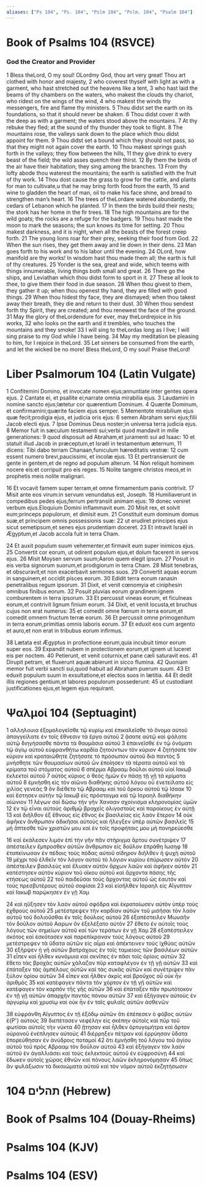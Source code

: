 ```yaml
---
aliases: ["Ps 104", "Ps. 104", "Pslm 104", "Pslm. 104", "Psalm 104"]
---
```



# Book of Psalms 104 (RSVCE)

### God the Creator and Provider
1 Bless theLord, O my soul! OLordmy God, thou art very great! Thou art clothed with honor and majesty,
2 who coverest thyself with light as with a garment, who hast stretched out the heavens like a tent,
3 who hast laid the beams of thy chambers on the waters, who makest the clouds thy chariot, who ridest on the wings of the wind,
4 who makest the winds thy messengers, fire and flame thy ministers.
5 Thou didst set the earth on its foundations, so that it should never be shaken.
6 Thou didst cover it with the deep as with a garment; the waters stood above the mountains.
7 At thy rebuke they fled; at the sound of thy thunder they took to flight.
8 The mountains rose, the valleys sank down to the place which thou didst appoint for them.
9 Thou didst set a bound which they should not pass, so that they might not again cover the earth.
10 Thou makest springs gush forth in the valleys; they flow between the hills,
11 they give drink to every beast of the field; the wild asses quench their thirst.
12 By them the birds of the air have their habitation; they sing among the branches.
13 From thy lofty abode thou waterest the mountains; the earth is satisfied with the fruit of thy work.
14 Thou dost cause the grass to grow for the cattle, and plants for man to cultivate,u that he may bring forth food from the earth,
15 and wine to gladden the heart of man, oil to make his face shine, and bread to strengthen man’s heart.
16 The trees of theLordare watered abundantly, the cedars of Lebanon which he planted.
17 In them the birds build their nests; the stork has her home in the fir trees.
18 The high mountains are for the wild goats; the rocks are a refuge for the badgers.
19 Thou hast made the moon to mark the seasons; the sun knows its time for setting.
20 Thou makest darkness, and it is night, when all the beasts of the forest creep forth.
21 The young lions roar for their prey, seeking their food from God.
22 When the sun rises, they get them away and lie down in their dens.
23 Man goes forth to his work and to his labor until the evening.
24 OLord, how manifold are thy works! In wisdom hast thou made them all; the earth is full of thy creatures.
25 Yonder is the sea, great and wide, which teems with things innumerable, living things both small and great.
26 There go the ships, and Leviathan which thou didst form to sport in it.
27 These all look to thee, to give them their food in due season.
28 When thou givest to them, they gather it up; when thou openest thy hand, they are filled with good things.
29 When thou hidest thy face, they are dismayed; when thou takest away their breath, they die and return to their dust.
30 When thou sendest forth thy Spirit, they are created; and thou renewest the face of the ground.
31 May the glory of theLordendure for ever, may theLordrejoice in his works,
32 who looks on the earth and it trembles, who touches the mountains and they smoke!
33 I will sing to theLordas long as I live; I will sing praise to my God while I have being.
34 May my meditation be pleasing to him, for I rejoice in theLord.
35 Let sinners be consumed from the earth, and let the wicked be no more! Bless theLord, O my soul! Praise theLord!


# Liber Psalmorum 104 (Latin Vulgate)

1 Confitemini Domino, et invocate nomen ejus;annuntiate inter gentes opera ejus.
2 Cantate ei, et psallite ei;narrate omnia mirabilia ejus.
3 Laudamini in nomine sancto ejus;lætetur cor quærentium Dominum.
4 Quærite Dominum, et confirmamini;quærite faciem ejus semper.
5 Mementote mirabilium ejus quæ fecit;prodigia ejus, et judicia oris ejus:
6 semen Abraham servi ejus;filii Jacob electi ejus.
7 Ipse Dominus Deus noster;in universa terra judicia ejus.
8 Memor fuit in sæculum testamenti sui;verbi quod mandavit in mille generationes:
9 quod disposuit ad Abraham,et juramenti sui ad Isaac:
10 et statuit illud Jacob in præceptum,et Israël in testamentum æternum,
11 dicens: Tibi dabo terram Chanaan,funiculum hæreditatis vestræ:
12 cum essent numero brevi,paucissimi, et incolæ ejus.
13 Et pertransierunt de gente in gentem,et de regno ad populum alterum.
14 Non reliquit hominem nocere eis:et corripuit pro eis reges.
15 Nolite tangere christos meos,et in prophetis meis nolite malignari.

16 Et vocavit famem super terram,et omne firmamentum panis contrivit.
17 Misit ante eos virum:in servum venundatus est, Joseph.
18 Humiliaverunt in compedibus pedes ejus;ferrum pertransiit animam ejus:
19 donec veniret verbum ejus.Eloquium Domini inflammavit eum.
20 Misit rex, et solvit eum;princeps populorum, et dimisit eum.
21 Constituit eum dominum domus suæ,et principem omnis possessionis suæ:
22 ut erudiret principes ejus sicut semetipsum,et senes ejus prudentiam doceret.
23 Et intravit Israël in Ægyptum,et Jacob accola fuit in terra Cham.

24 Et auxit populum suum vehementer,et firmavit eum super inimicos ejus.
25 Convertit cor eorum, ut odirent populum ejus,et dolum facerent in servos ejus.
26 Misit Moysen servum suum;Aaron quem elegit ipsum.
27 Posuit in eis verba signorum suorum,et prodigiorum in terra Cham.
28 Misit tenebras, et obscuravit;et non exacerbavit sermones suos.
29 Convertit aquas eorum in sanguinem,et occidit pisces eorum.
30 Edidit terra eorum ranasin penetralibus regum ipsorum.
31 Dixit, et venit cœnomyia et ciniphesin omnibus finibus eorum.
32 Posuit pluvias eorum grandinem:ignem comburentem in terra ipsorum.
33 Et percussit vineas eorum, et ficulneas eorum,et contrivit lignum finium eorum.
34 Dixit, et venit locusta,et bruchus cujus non erat numerus:
35 et comedit omne fœnum in terra eorum,et comedit omnem fructum terræ eorum.
36 Et percussit omne primogenitum in terra eorum,primitias omnis laboris eorum.
37 Et eduxit eos cum argento et auro,et non erat in tribubus eorum infirmus.

38 Lætata est Ægyptus in profectione eorum,quia incubuit timor eorum super eos.
39 Expandit nubem in protectionem eorum,et ignem ut luceret eis per noctem.
40 Petierunt, et venit coturnix,et pane cæli saturavit eos.
41 Dirupit petram, et fluxerunt aquæ:abierunt in sicco flumina.
42 Quoniam memor fuit verbi sancti sui,quod habuit ad Abraham puerum suum.
43 Et eduxit populum suum in exsultatione,et electos suos in lætitia.
44 Et dedit illis regiones gentium,et labores populorum possederunt:
45 ut custodiant justificationes ejus,et legem ejus requirant.


# Ψαλμοί 104 (Septuagint)

1 αλληλουια ἐξομολογεῖσθε τῷ κυρίῳ καὶ ἐπικαλεῖσθε τὸ ὄνομα αὐτοῦ ἀπαγγείλατε ἐν τοῖς ἔθνεσιν τὰ ἔργα αὐτοῦ
2 ᾄσατε αὐτῷ καὶ ψάλατε αὐτῷ διηγήσασθε πάντα τὰ θαυμάσια αὐτοῦ
3 ἐπαινεῖσθε ἐν τῷ ὀνόματι τῷ ἁγίῳ αὐτοῦ εὐφρανθήτω καρδία ζητούντων τὸν κύριον
4 ζητήσατε τὸν κύριον καὶ κραταιώθητε ζητήσατε τὸ πρόσωπον αὐτοῦ διὰ παντός
5 μνήσθητε τῶν θαυμασίων αὐτοῦ ὧν ἐποίησεν τὰ τέρατα αὐτοῦ καὶ τὰ κρίματα τοῦ στόματος αὐτοῦ
6 σπέρμα Αβρααμ δοῦλοι αὐτοῦ υἱοὶ Ιακωβ ἐκλεκτοὶ αὐτοῦ
7 αὐτὸς κύριος ὁ θεὸς ἡμῶν ἐν πάσῃ τῇ γῇ τὰ κρίματα αὐτοῦ
8 ἐμνήσθη εἰς τὸν αἰῶνα διαθήκης αὐτοῦ λόγου οὗ ἐνετείλατο εἰς χιλίας γενεάς
9 ὃν διέθετο τῷ Αβρααμ καὶ τοῦ ὅρκου αὐτοῦ τῷ Ισαακ
10 καὶ ἔστησεν αὐτὴν τῷ Ιακωβ εἰς πρόσταγμα καὶ τῷ Ισραηλ διαθήκην αἰώνιον
11 λέγων σοὶ δώσω τὴν γῆν Χανααν σχοίνισμα κληρονομίας ὑμῶν
12 ἐν τῷ εἶναι αὐτοὺς ἀριθμῷ βραχεῖς ὀλιγοστοὺς καὶ παροίκους ἐν αὐτῇ
13 καὶ διῆλθον ἐξ ἔθνους εἰς ἔθνος ἐκ βασιλείας εἰς λαὸν ἕτερον
14 οὐκ ἀφῆκεν ἄνθρωπον ἀδικῆσαι αὐτοὺς καὶ ἤλεγξεν ὑπὲρ αὐτῶν βασιλεῖς
15 μὴ ἅπτεσθε τῶν χριστῶν μου καὶ ἐν τοῖς προφήταις μου μὴ πονηρεύεσθε

16 καὶ ἐκάλεσεν λιμὸν ἐπὶ τὴν γῆν πᾶν στήριγμα ἄρτου συνέτριψεν
17 ἀπέστειλεν ἔμπροσθεν αὐτῶν ἄνθρωπον εἰς δοῦλον ἐπράθη Ιωσηφ
18 ἐταπείνωσαν ἐν πέδαις τοὺς πόδας αὐτοῦ σίδηρον διῆλθεν ἡ ψυχὴ αὐτοῦ
19 μέχρι τοῦ ἐλθεῖν τὸν λόγον αὐτοῦ τὸ λόγιον κυρίου ἐπύρωσεν αὐτόν
20 ἀπέστειλεν βασιλεὺς καὶ ἔλυσεν αὐτόν ἄρχων λαῶν καὶ ἀφῆκεν αὐτόν
21 κατέστησεν αὐτὸν κύριον τοῦ οἴκου αὐτοῦ καὶ ἄρχοντα πάσης τῆς κτήσεως αὐτοῦ
22 τοῦ παιδεῦσαι τοὺς ἄρχοντας αὐτοῦ ὡς ἑαυτὸν καὶ τοὺς πρεσβυτέρους αὐτοῦ σοφίσαι
23 καὶ εἰσῆλθεν Ισραηλ εἰς Αἴγυπτον καὶ Ιακωβ παρῴκησεν ἐν γῇ Χαμ

24 καὶ ηὔξησεν τὸν λαὸν αὐτοῦ σφόδρα καὶ ἐκραταίωσεν αὐτὸν ὑπὲρ τοὺς ἐχθροὺς αὐτοῦ
25 μετέστρεψεν τὴν καρδίαν αὐτῶν τοῦ μισῆσαι τὸν λαὸν αὐτοῦ τοῦ δολιοῦσθαι ἐν τοῖς δούλοις αὐτοῦ
26 ἐξαπέστειλεν Μωυσῆν τὸν δοῦλον αὐτοῦ Ααρων ὃν ἐξελέξατο αὐτόν
27 ἔθετο ἐν αὐτοῖς τοὺς λόγους τῶν σημείων αὐτοῦ καὶ τῶν τεράτων ἐν γῇ Χαμ
28 ἐξαπέστειλεν σκότος καὶ ἐσκότασεν καὶ παρεπίκραναν τοὺς λόγους αὐτοῦ
29 μετέστρεψεν τὰ ὕδατα αὐτῶν εἰς αἷμα καὶ ἀπέκτεινεν τοὺς ἰχθύας αὐτῶν
30 ἐξῆρψεν ἡ γῆ αὐτῶν βατράχους ἐν τοῖς ταμιείοις τῶν βασιλέων αὐτῶν
31 εἶπεν καὶ ἦλθεν κυνόμυια καὶ σκνῖπες ἐν πᾶσι τοῖς ὁρίοις αὐτῶν
32 ἔθετο τὰς βροχὰς αὐτῶν χάλαζαν πῦρ καταφλέγον ἐν τῇ γῇ αὐτῶν
33 καὶ ἐπάταξεν τὰς ἀμπέλους αὐτῶν καὶ τὰς συκᾶς αὐτῶν καὶ συνέτριψεν πᾶν ξύλον ὁρίου αὐτῶν
34 εἶπεν καὶ ἦλθεν ἀκρὶς καὶ βροῦχος οὗ οὐκ ἦν ἀριθμός
35 καὶ κατέφαγεν πάντα τὸν χόρτον ἐν τῇ γῇ αὐτῶν καὶ κατέφαγεν τὸν καρπὸν τῆς γῆς αὐτῶν
36 καὶ ἐπάταξεν πᾶν πρωτότοκον ἐν τῇ γῇ αὐτῶν ἀπαρχὴν παντὸς πόνου αὐτῶν
37 καὶ ἐξήγαγεν αὐτοὺς ἐν ἀργυρίῳ καὶ χρυσίῳ καὶ οὐκ ἦν ἐν ταῖς φυλαῖς αὐτῶν ἀσθενῶν

38 εὐφράνθη Αἴγυπτος ἐν τῇ ἐξόδῳ αὐτῶν ὅτι ἐπέπεσεν ὁ φόβος αὐτῶν ἐ{P'} αὐτούς
39 διεπέτασεν νεφέλην εἰς σκέπην αὐτοῖς καὶ πῦρ τοῦ φωτίσαι αὐτοῖς τὴν νύκτα
40 ᾔτησαν καὶ ἦλθεν ὀρτυγομήτρα καὶ ἄρτον οὐρανοῦ ἐνέπλησεν αὐτούς
41 διέρρηξεν πέτραν καὶ ἐρρύησαν ὕδατα ἐπορεύθησαν ἐν ἀνύδροις ποταμοί
42 ὅτι ἐμνήσθη τοῦ λόγου τοῦ ἁγίου αὐτοῦ τοῦ πρὸς Αβρααμ τὸν δοῦλον αὐτοῦ
43 καὶ ἐξήγαγεν τὸν λαὸν αὐτοῦ ἐν ἀγαλλιάσει καὶ τοὺς ἐκλεκτοὺς αὐτοῦ ἐν εὐφροσύνῃ
44 καὶ ἔδωκεν αὐτοῖς χώρας ἐθνῶν καὶ πόνους λαῶν ἐκληρονόμησαν
45 ὅπως ἂν φυλάξωσιν τὰ δικαιώματα αὐτοῦ καὶ τὸν νόμον αὐτοῦ ἐκζητήσωσιν


# 104 תהלים (Hebrew)


# Book of Psalms 104 (Douay-Rheims)


# Psalms 104 (KJV)


# Psalms 104 (ESV)

